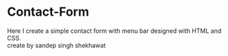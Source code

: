 # Contact-Form
Here I create a simple contact form with menu bar designed with HTML and CSS.  
create by sandep singh shekhawat
